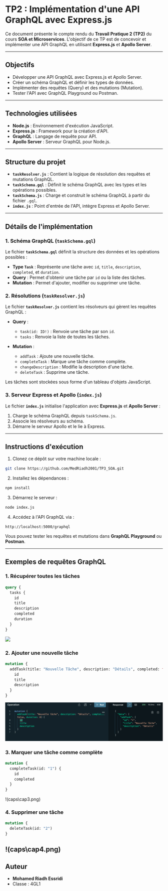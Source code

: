 # TP2 : Implémentation d'une API GraphQL avec Express.js

Ce document présente le compte rendu du **Travail Pratique 2 (TP2)** du cours **SOA et Microservices**. L'objectif de ce TP est de concevoir et implémenter une API GraphQL en utilisant **Express.js** et **Apollo Server**.

---

## Objectifs

- Développer une API GraphQL avec Express.js et Apollo Server.
- Créer un schéma GraphQL et définir les types de données.
- Implémenter des requêtes (Query) et des mutations (Mutation).
- Tester l'API avec GraphQL Playground ou Postman.

---

## Technologies utilisées

- **Node.js** : Environnement d'exécution JavaScript.
- **Express.js** : Framework pour la création d'API.
- **GraphQL** : Langage de requête pour API.
- **Apollo Server** : Serveur GraphQL pour Node.js.

---

## Structure du projet

- **`taskResolver.js`** : Contient la logique de résolution des requêtes et mutations GraphQL.
- **`taskSchema.gql`** : Définit le schéma GraphQL avec les types et les opérations possibles.
- **`taskSchema.js`** : Charge et construit le schéma GraphQL à partir du fichier `.gql`.
- **`index.js`** : Point d'entrée de l'API, intègre Express et Apollo Server.

---

## Détails de l'implémentation

### 1. Schéma GraphQL (`taskSchema.gql`)

Le fichier **`taskSchema.gql`** définit la structure des données et les opérations possibles :

- **Type `Task`** : Représente une tâche avec `id`, `title`, `description`, `completed`, et `duration`.
- **Query** : Permet d'obtenir une tâche par `id` ou la liste des tâches.
- **Mutation** : Permet d'ajouter, modifier ou supprimer une tâche.

### 2. Résolutions (`taskResolver.js`)

Le fichier **`taskResolver.js`** contient les résolveurs qui gèrent les requêtes GraphQL :

- **Query** :
  - `task(id: ID!)` : Renvoie une tâche par son `id`.
  - `tasks` : Renvoie la liste de toutes les tâches.

- **Mutation** :
  - `addTask` : Ajoute une nouvelle tâche.
  - `completeTask` : Marque une tâche comme complète.
  - `changeDescription` : Modifie la description d'une tâche.
  - `deleteTask` : Supprime une tâche.

Les tâches sont stockées sous forme d'un tableau d'objets JavaScript.

### 3. Serveur Express et Apollo (`index.js`)

Le fichier **`index.js`** initialise l'application avec **Express.js** et **Apollo Server** :

1. Charge le schéma GraphQL depuis `taskSchema.js`.
2. Associe les résolveurs au schéma.
3. Démarre le serveur Apollo et le lie à Express.

---

## Instructions d'exécution

1. Clonez ce dépôt sur votre machine locale :

```bash
git clone https://github.com/MedRiadh2001/TP3_SOA.git
```

2. Installez les dépendances :

```bash
npm install
```

3. Démarrez le serveur :

```bash
node index.js
```

4. Accédez à l'API GraphQL via :

```
http://localhost:5000/graphql
```

Vous pouvez tester les requêtes et mutations dans **GraphQL Playground** ou **Postman**.

---

## Exemples de requêtes GraphQL

### 1. Récupérer toutes les tâches

```graphql
query {
  tasks {
    id
    title
    description
    completed
    duration
  }
}
```
![](cap1.png)

### 2. Ajouter une nouvelle tâche

```graphql
mutation {
  addTask(title: "Nouvelle Tâche", description: "Détails", completed: false, duration: 8) {
    id
    title
    description
  }
}
```
![](caps\cap2.png)

### 3. Marquer une tâche comme complète

```graphql
mutation {
  completeTask(id: "1") {
    id
    completed
  }
}
```
!(caps\cap3.png)

### 4. Supprimer une tâche

```graphql
mutation {
  deleteTask(id: "2")
}
```
!(caps\cap4.png)
---

## Auteur

- **Mohamed Riadh Essridi**
- Classe : 4GL1
